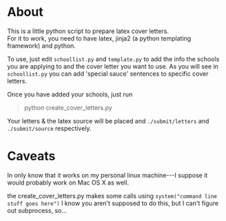 About 
=====

This is a little python script to prepare latex cover letters.  
For it to work, you need to have latex, jinja2 (a python templating framework) and python. 

To use, just edit `schoollist.py` and `template.py` to add the info the schools you are applying to and the cover letter you want to 
use. As you will see in `schoollist.py` you can add 'special sauce' sentences to specific cover letters. 

Once you have added your schools, just run 
> python create_cover_letters.py 

Your letters & the latex source will be placed and `./submit/letters` and `./submit/source` respectively.  

Caveats 
=======

In only know that it works on my personal linux machine---I suppose it would probably work on Mac OS X as well. 

the create_cover_letters.py makes some calls using `system("command line stuff goes here")` 
I know you aren't supposed to do this, but I can't figure out subprocess, so...


